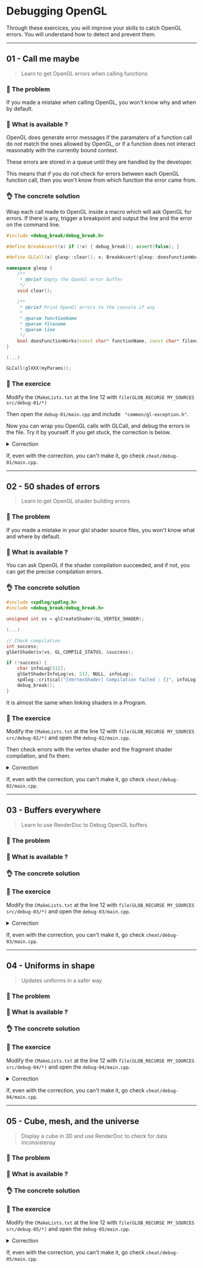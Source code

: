 # Debugging OpenGL

Through these exercices, you will improve your skills to catch OpenGL errors. You will understand how to detect and prevent them.

___

## 01 - Call me maybe

> Learn to get OpenGL errors when calling functions

### 🤔 The problem

If you made a mistake when calling OpenGL, you won't know why and when by default.

### 🧐 What is available ?

OpenGL does generate error messages if the paramaters of a function call do not match the ones allowed by OpenGL, or if a function does not interact reasonably with the currently bound context.

These errors are stored in a queue until they are handled by the developer. 

This means that if you do not check for errors between each OpenGL function call, then you won't know from which function the error came from.

### 👌 The concrete solution

Wrap each call made to OpenGL inside a macro which will ask OpenGL for errors. If there is any, trigger a breakpoint and output the line and the error on the command line.

```C++
#include <debug_break/debug_break.h>

#define BreakAssert(x) if (!x) { debug_break(); assert(false); }

#define GLCall(x) glexp::clear(); x; BreakAssert(glexp::doesFunctionWorks(#x, __FILE__, __LINE__))

namespace glexp {
    /**
     * @brief Empty the OpenGl error buffer
     */
    void clear();

    /**
     * @brief Print OpenGl errors to the console if any
     * 
     * @param functionName
     * @param filename
     * @param line
     */
    bool doesFunctionWorks(const char* functionName, const char* filename, int line);
}

(...)

GLCall(glXXX(myParams));
```

### 💪 The exercice

Modify the `CMakeLists.txt` at the line 12 with `file(GLOB_RECURSE MY_SOURCES src/debug-01/*)`

Then open the `debug-01/main.cpp` and include ` "common/gl-exception.h"`. 

Now you can wrap you OpenGL calls with GLCall, and debug the errors in the file. Try it by yourself. If you get stuck, the correction is below.

<details><summary>Correction</summary>

There were 2 mistakes to find :

- line 24, 25, 26 : GL_FRAMEBUFFER to GL_ARRAY_BUFFER 
- line 31 :  glGenVertexArrays(0, &vao); to  glGenVertexArrays(1, &vao);

</details>

If, even with the correction, you can't make it, go check `cheat/debug-01/main.cpp`.

___

## 02 - 50 shades of errors

> Learn to get OpenGL shader building errors

### 🤔 The problem

If you made a mistake in your glsl shader source files, you won't know what and where by default.

### 🧐 What is available ?

You can ask OpenGL if the shader compilation succeeded, and if not, you can get the precise compilation errors.

### 👌 The concrete solution

```C++
#include <spdlog/spdlog.h>
#include <debug_break/debug_break.h>

unsigned int vs = glCreateShader(GL_VERTEX_SHADER);

(...)

// Check compilation
int success;
glGetShaderiv(vs, GL_COMPILE_STATUS, &success);

if (!success) {
    char infoLog[512];
    glGetShaderInfoLog(vs, 512, NULL, infoLog);
    spdlog::critical("[VertexShader] Compilation failed : {}", infoLog);
    debug_break();
}
```

It is almost the same when linking shaders in a Program.

### 💪 The exercice

Modify the `CMakeLists.txt` at the line 12 with `file(GLOB_RECURSE MY_SOURCES src/debug-02/*)` and open the `debug-02/main.cpp`.

Then check errors with the vertex shader and the fragment shader compilation, and fix them.

<details><summary>Correction</summary>

There were 3 errors to fix :

- line 53, 77 : Shader version must be first line
- line 57 : missing ;
- line 82 : FragColor

</details>

If, even with the correction, you can't make it, go check `cheat/debug-02/main.cpp`.

___

## 03 - Buffers everywhere

> Learn to use RenderDoc to Debug OpenGL buffers

### 🤔 The problem



### 🧐 What is available ?



### 👌 The concrete solution


### 💪 The exercice

Modify the `CMakeLists.txt` at the line 12 with `file(GLOB_RECURSE MY_SOURCES src/debug-03/*)` and open the `debug-03/main.cpp`.


<details><summary>Correction</summary>

There were X errors to fix :

</details>

If, even with the correction, you can't make it, go check `cheat/debug-03/main.cpp`.

___

## 04 - Uniforms in shape

> Updates uniforms in a safer way

### 🤔 The problem



### 🧐 What is available ?



### 👌 The concrete solution


### 💪 The exercice

Modify the `CMakeLists.txt` at the line 12 with `file(GLOB_RECURSE MY_SOURCES src/debug-04/*)` and open the `debug-04/main.cpp`.


<details><summary>Correction</summary>

There were X errors to fix :

</details>

If, even with the correction, you can't make it, go check `cheat/debug-04/main.cpp`.

___

## 05 - Cube, mesh, and the universe

> Display a cube in 3D and use RenderDoc to check for data inconsistensy

### 🤔 The problem


### 🧐 What is available ?


### 👌 The concrete solution


### 💪 The exercice

Modify the `CMakeLists.txt` at the line 12 with `file(GLOB_RECURSE MY_SOURCES src/debug-05/*)` and open the `debug-05/main.cpp`.


<details><summary>Correction</summary>

There were X errors to fix :

</details>

If, even with the correction, you can't make it, go check `cheat/debug-05/main.cpp`.
